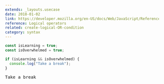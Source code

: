 ```yaml
---
extends: _layouts.usecase
date: 2018-01-02
link: https://developer.mozilla.org/en-US/docs/Web/JavaScript/Reference/Operators/Logical_Operators
reference: Logical operators
related: create-logical-OR-condition
category: syntax
---
```


```javascript
const isLearning = true;
const isOverwhelmed = true;

if (isLearning && isOverwhelmed) {
  console.log("Take a break");
}
```

<pre class="output">Take a break</pre>
